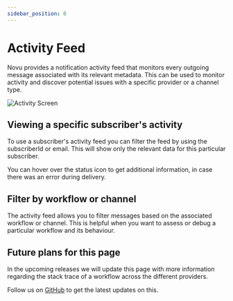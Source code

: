 ```yaml
---
sidebar_position: 0
---
```


# Activity Feed

Novu provides a notification activity feed that monitors every outgoing message associated with its relevant metadata.
This can be used to monitor activity and discover potential issues with a specific provider or a channel type.

![Activity Screen](/img/activity.png)

## Viewing a specific subscriber's activity

To use a subscriber's activity feed you can filter the feed by using the subscriberId or email. This will show only the relevant data for this particular subscriber.

You can hover over the status icon to get additional information, in case there was an error during delivery.

## Filter by workflow or channel

The activity feed allows you to filter messages based on the associated workflow or channel. This is helpful when you want to assess or debug a particular workflow and its behaviour.

## Future plans for this page

In the upcoming releases we will update this page with more information regarding the stack trace of a workflow across the different providers.

Follow us on [GitHub](https://github.com/novuhq/novu) to get the latest updates on this.
